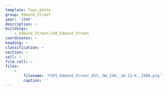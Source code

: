 ```yaml
---
template: fsps_photo
group: Edmund_Street
year: '1980'
description: ~
buildings:
    - Edmund_Street/140_Edmund_Street
coordinates: ~
heading: ~
classification: ~
section: ~
cell: ~
film_roll: ~
files:
    -
        filename: 'FSPS_Edmund_Street_053,_No_140,_18-11-K,_1980.png'
        caption: ''
---
```

